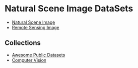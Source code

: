 # Natural Scene Image DataSets

- [Natural Scene Image](./nsi/index.md)
- [Remote Sensing Image](./rsi/index.md)


## Collections

- [Awesome Public Datasets](https://github.com/awesomedata/awesome-public-datasets)
- [Computer Vision](https://github.com/zhiweige/zhiweige.github.io/blob/f87ee5e8a9afd9930158f6576c675810ce3b8857/_posts/computer_vision/2015-09-24-datasets.md)
